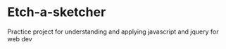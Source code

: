 # Etch-a-sketcher
Practice project for understanding and applying javascript and jquery for web dev
